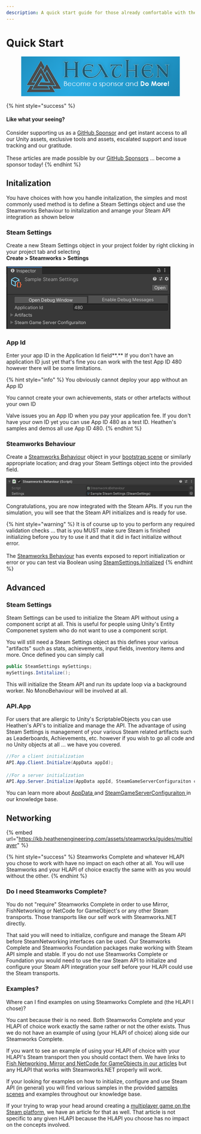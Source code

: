 ```yaml
---
description: A quick start guide for those already comfortable with the basics.
---
```


# Quick Start

<figure><img src="../../../../.gitbook/assets/512x128 Sponsor Banner.png" alt="Become a sponsor and Do More"><figcaption></figcaption></figure>

{% hint style="success" %}
#### Like what your seeing?

Consider supporting us as a [GitHub Sponsor](../../../../company/become-a-sponsor.md) and get instant access to all our Unity assets, exclusive tools and assets, escalated support and issue tracking and our gratitude.\
\
These articles are made possible by our [GitHub Sponsors](https://github.com/sponsors/heathen-engineering) ... become a sponsor today!
{% endhint %}

## Initalization

You have choices with how you handle initalization, the simples and most commonly used method is to define a Steam Settings object and use the Steamworks Behaviour to initalization and amange your Steam API integration as shown below

### Steam Settings

Create a new Steam Settings object in your project folder by right clicking in your project tab and selecting\
**Create > Steamworks > Settings**

![](<../../../../.gitbook/assets/image (158) (1) (1) (1) (1).png>)

### App Id

Enter your app ID in the Application Id field**.**  If you don't have an application ID just yet that's fine you can work with the test App ID 480 however there will be some limitations.&#x20;

{% hint style="info" %}
You obviously cannot deploy your app without an App ID

You cannot create your own achievements, stats or other artefacts without your own ID



Valve issues you an App ID when you pay your application fee. If you don't have your own ID yet you can use App ID 480 as a test ID. Heathen's samples and demos all use App ID 480.
{% endhint %}

### Steamworks Behaviour

Create a [Steamworks Behaviour](broken-reference) object in your [bootstrap scene](../../../../company/concepts/fundamentals/bootstrap-scene.md) or similarly appropriate location; and drag your Steam Settings object into the provided field.

![](<../../../../.gitbook/assets/image (161) (1) (1) (1) (1) (1) (1).png>)

Congratulations, you are now integrated with the Steam APIs. If you run the simulation, you will see that the Steam API initializes and is ready for use.

{% hint style="warning" %}
It is of course up to you to perform any required validation checks ... that is you MUST make sure Steam is finished initializing before you try to use it and that it did in fact initialize without error. \
\
The [Steamworks Behaviour](../components/steamworks-behaviour.md) has events exposed to report initialization or error or you can test via Boolean using [SteamSettings.Initialized](../scriptable-objects/steam-settings/#initialized)
{% endhint %}

## Advanced

### Steam Settings

Steam Settings can be used to initialize the Steam API without using a component script at all. This is useful for people using Unity's Entity Componenet system who do not want to use a component script.

You will still need a Steam Settings object as this defines your various "artifacts" such as stats, achievements, input fields, inventory items and more. Once defined you can simply call&#x20;

```csharp
public SteamSettings mySettings;
mySettings.Intitalize();
```

This will initialize the Steam API and run its update loop via a background worker. No MonoBehaviour will be involved at all.

### API.App

For users that are allergic to Unity's ScriptableObjects you can use Heathen's API's to initialize and manage the API. The advantage of using Steam Settings is management of your various Steam related artifacts such as Leaderboards, Achievements, etc. however if you wish to go all code and no Unity objects at all ... we have you covered.

```csharp
//For a client initialization
API.App.Client.Initialze(AppData appId);

//For a server initialization
API.App.Server.Initialize(AppData appId, SteamGameServerConfiguraiton config);
```

You can learn more about [AppData ](../../data-layer/app-data.md)and [SteamGameServerConfiguraiton ](../components/steam-game-server-events.md)in our knowledge base.

## Networking

{% embed url="https://kb.heathenengineering.com/assets/steamworks/guides/multiplayer" %}

{% hint style="success" %}
Steamworks Complete and whatever HLAPI you chose to work with have no impact on each other at all. You will use Steamworks and your HLAPI of choice exactly the same with as you would without the other.
{% endhint %}

### Do I need Steamworks Complete?

You do not "require" Steamworks Complete in order to use Mirror, FishNetworking or NetCode for GameObject's or any other Steam transports. Those transports like our self work with Steamworks.NET directly.

That said you will need to initialize, configure and manage the Steam API before SteamNetworking interfaces can be used. Our Steamworks Complete and Steamworks Foundation packages make working with Steam API simple and stable. If you do not use Steamworks Complete or Foundation you would need to use the raw Steam API to initialize and configure your Steam API integration your self before your HLAPI could use the Steam transports.

### Examples?

Where can I find examples on using Steamworks Complete and (the HLAPI I chose)?

You cant because their is no need. Both Steamworks Complete and your HLAPI of choice work exactly the same rather or not the other exists. Thus we do not have an example of using (your HLAPI of choice) along side our Steamworks Complete.&#x20;

If you want to see an example of using your HLAPI of choice with your HLAPI's Steam transport then you should contact them. We have links to [Fish Networking, Mirror and NetCode for GameObjects in our articles](../installation/networking-integrations.md) but any HLAPI that works with Steamworks.NET properly will work.

If your looking for examples on how to initialize, configure and use Steam API (in general) you will find various samples in the provided [samples scenes](../../../physkit/learning/sample-scenes/) and examples throughout our knowledge base.

If your trying to wrap your head around creating a [multiplayer game on the Steam platform](broken-reference), we have an article for that as well. That article is not specific to any given HLAPI because the HLAPI you choose has no impact on the concepts involved.
